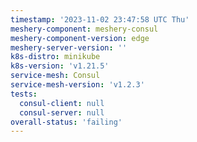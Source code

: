 ```yaml
---
timestamp: '2023-11-02 23:47:58 UTC Thu'
meshery-component: meshery-consul
meshery-component-version: edge
meshery-server-version: ''
k8s-distro: minikube
k8s-version: 'v1.21.5'
service-mesh: Consul
service-mesh-version: 'v1.2.3'
tests:
  consul-client: null
  consul-server: null
overall-status: 'failing'
---
```

